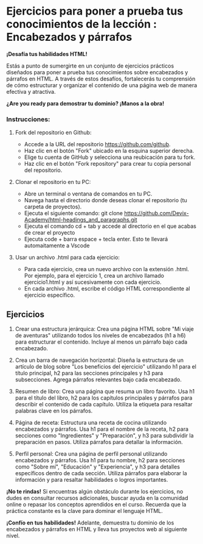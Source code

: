 # Ejercicios para poner a prueba tus conocimientos de la lección : Encabezados y párrafos

**¡Desafía tus habilidades HTML!**

Estás a punto de sumergirte en un conjunto de ejercicios prácticos diseñados para poner a prueba tus conocimientos sobre encabezados y párrafos en HTML. A través de estos desafíos, fortalecerás tu comprensión de cómo estructurar y organizar el contenido de una página web de manera efectiva y atractiva.

**¿Are you ready para demostrar tu dominio? ¡Manos a la obra!**

### Instrucciones:
1. Fork del repositorio en Github:

    * Accede a la URL del repositorio https://github.com/github.
    * Haz clic en el botón "Fork" ubicado en la esquina superior derecha.
    * Elige tu cuenta de GitHub y selecciona una reubicación para tu fork.
    * Haz clic en el botón "Fork repository" para crear tu copia personal del repositorio.

2. Clonar el repositorio en tu PC:

    * Abre un terminal o ventana de comandos en tu PC.
    * Navega hasta el directorio donde deseas clonar el repositorio (tu carpeta de proyectos).
    * Ejecuta el siguiente comando: git clone https://github.com/Devix-Academy/html-headings_and_paragraphs.git
    * Ejecuta el comando cd + tab y accede al directorio en el que acabas de crear el proyecto
    * Ejecuta code + barra espace + tecla enter. Esto te llevará automaitamente a Vscode
    

3. Usar un archivo .html para cada ejercicio:

    * Para cada ejercicio, crea un nuevo archivo con la extensión .html. Por ejemplo, para el ejercicio 1, crea un archivo llamado ejercicio1.html y así sucesivamente con cada ejercicio.
    * En cada archivo .html, escribe el código HTML correspondiente al ejercicio específico.


## Ejercicios
1. Crear una estructura jerárquica: Crea una página HTML sobre "Mi viaje de aventuras" utilizando todos los niveles de encabezados (h1 a h6) para estructurar el contenido. Incluye al menos un párrafo bajo cada encabezado.

2. Crea un barra de navegación horizontal: Diseña la estructura de un artículo de blog sobre "Los beneficios del ejercicio" utilizando h1 para el título principal, h2 para las secciones principales y h3 para subsecciones. Agrega párrafos relevantes bajo cada encabezado.

3. Resumen de libro: Crea una página que resuma un libro favorito. Usa h1 para el título del libro, h2 para los capítulos principales y párrafos para describir el contenido de cada capítulo. Utiliza la etiqueta <span> para resaltar palabras clave en los párrafos.

4. Página de receta: Estructura una receta de cocina utilizando encabezados y párrafos. Usa h1 para el nombre de la receta, h2 para secciones como "Ingredientes" y "Preparación", y h3 para subdividir la preparación en pasos. Utiliza párrafos para detallar la información.

5. Perfil personal:
Crea una página de perfil personal utilizando encabezados y párrafos. Usa h1 para tu nombre, h2 para secciones como "Sobre mí", "Educación" y "Experiencia", y h3 para detalles específicos dentro de cada sección. Utiliza párrafos para elaborar la información y <span> para resaltar habilidades o logros importantes.

**¡No te rindas!** Si encuentras algún obstáculo durante los ejercicios, no dudes en consultar recursos adicionales, buscar ayuda en la comunidad online o repasar los conceptos aprendidos en el curso. Recuerda que la práctica constante es la clave para dominar el lenguaje HTML.

**¡Confío en tus habilidades!** Adelante, demuestra tu dominio de los encabezados y párrafos en HTML y lleva tus proyectos web al siguiente nivel.
